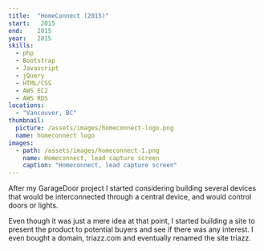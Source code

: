 ```yaml
---
title:  "HomeConnect (2015)"
start:   2015
end:    2015
year:   2015
skills:
  - php
  - Bootstrap
  - Javascript
  - jQuery
  - HTML/CSS
  - AWS EC2
  - AWS RDS
locations:
  - "Vancouver, BC"
thumbnail:
  picture: /assets/images/homeconnect-logo.png
  name: homeconnect logo
images:
  - path: /assets/images/homeconnect-1.png
    name: Homeconnect, lead capture screen
    caption: "Homeconnect, lead capture screen"
---
```

After my GarageDoor project I started considering building several devices that would be interconnected through a
central device, and would control doors or lights.

Even though it was just a mere idea at that point, I started building a site to present the product to potential
buyers and see if there was any interest. I even bought a domain, triazz.com and eventually renamed the site triazz.
